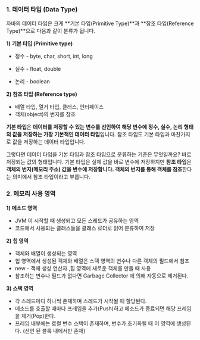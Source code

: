 ### 1. 데이터 타입 (Data Type)

자바의 데이터 타입은 크게 **기본 타입(Primitive Type)**과 **참조 타입(Reference Type)**으로 다음과 같이 분류가 됩니다.

**1) 기본 타입 (Primitive type)**

- 정수 - byte, char, short, int,  long

- 실수 - float, double

- 논리 - boolean


**2) 참조 타입 (Reference type)**

- 배열 타입, 열거 타입, 클래스, 인터페이스
- 객체(object)의 번지를 참조

**기본 타입**은 **데이터를 저장할 수 있는 변수를 선언하여 해당 변수에 정수, 실수, 논리 형태의 값을 저장하는 가장 기본적인 데이터 타입**입니다. 참조 타입도 기본 타입과 마찬가지로 값을 저장하는 데이터 타입입니다. 

그렇다면 데이터 타입을 기본 타입과 참조 타입으로 분류하는 기준은 무엇일까요? 바로 저장되는 값의 형태입니다. 기본 타입은 실제 값을 바로 변수에 저장하지만 **참조 타입**은 **객체의 번지(메모리 주소) 값을 변수에 저장합니다. 객체의 번지를 통해 객체를 참조**한다는 의미에서 참조 타입이라고 부릅니다.



### 2. 메모리 사용 영역

**1) 메소드 영역** 

-  JVM 이 시작할 때 생성되고 모든 스레드가 공유하는 영역
- 코드에서 사용되는 클래스들을 클래스 로더로 읽어 분류하여 저장



**2) 힙 영역**

- 객체와 배열이 생성되는 영역
- 힙 영역에서 생성된 객체와 배열은 스택 영역의 변수나 다른 객체의 필드에서 참조
- new - 객체 생성 연산자 ,힙 영역에 새로운 객체를 만들 때 사용
- 참조하는 변수나 필드가 없다면 Garbage Collector 에 의해 자동으로 제거된다.



**3) 스택 영역**

- 각 스레드마다 하나씩 존재하며 스레드가 시작될 때 할당된다.
- 메소드를 호출할 때마다 프레임을 추가(Push)하고 메소드가 종료되면 해당 프레임을 제거(Pop)한다.
- 프레임 내부에는 로컬 변수 스택이 존재하며, 변수가 초기화될 때 이 영역에 생성된다. (선언 된 블록 내에서만 존재)